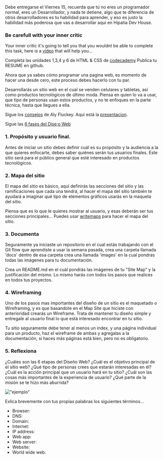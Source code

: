 
Debe entregarse el Viernes 15, recuerda que tú no eres un programador normal, eres un Desarrollador, y nada te detiene, algo que te diferencia de otros desarrolladores es tu habilidad para aprender, y eso es justo la habilidad más poderosa que vas a desarrollar aqui en Hipatia Dev House.

### Be carefull with your inner critic
  Your inner critic it's going to tell you that you wouldnt be able to complete this task, here is  a [video](https://youtu.be/uWc4pZhnpOw) that will help you...

Completa las unidades 1,3,4 y 6 de HTML & CSS de [codecademy](https://www.codecademy.com/es/tracks/html-css-traduccion-al-espanol-america-latina-clone)
Publica tu RESUME en github.

Ahora que ya sabes cómo programar una pagina web, es momento de hacer una desde cero, este proceso debes hacerlo con tu par.

Desarrollarás un sitio web en el cual se venden celulares y tabletas, así como productos tecnológicos de último moda. Piensa en quien lo va a usar, que tipo de personas usan estos productos, y no te enfoques en la parte técnica, hasta que llegues a ella.

Sigue los [consejos](https://github.com/wtfluckey/sealions-designstuffs) de Aly Fluckey. Aqui está la [presentacion](https://speakerdeck.com/wtfluckey/design-stuffs).

Sigue las [6 fases del Dise;o Web](http://www.idesignstudios.com/blog/web-design/phases-web-design-development-process/#.V4QLh5MrIUF)

### 1. Propósito y usuario final.
Antes de iniciar un sitio debes definir cuál es su propósito y la audiencia a la que quieres enfocarte, debes saber quiénes serán tus usuarios finales. Este sitio será para el público general que esté interesado en productos tecnológicos.

### 2. Mapa del sitio
El mapa del sitio es básico, aquí definirás las secciones del sitio y las ramificaciones que cada una tendrá, al hacer el mapa del sitio también te ayudará a imaginar qué tipo de elementos gráficos usarás en la maqueta del sitio.

Piensa que es lo que le quieres mostrar al usuario, y esas deberán ser tus secciones principales...
Puedes usar [writemaps](https://www.writemaps.com/) para hacer el mapa del sitio.

### 3. Documenta
Seguramente ya iniciaste un repositorio en el cual estás trabajando con el Git flow que aprendiste a usar la semana pasada, crea una carpeta llamada 'docs' dentro de esa carpeta crea una llamada 'images' en la cual pondras todas las imágenes para tu documentación.

Crea un README.md en el cuál pondrás las imágenes de tu "Site Map" y la justificación del mismo. Lo mismo harás con todos los pasos que realices en todos tus proyectos.

### 4. Wireframing
Uno de los pasos mas importantes del diseño de un sitio es el maquetado o Wireframing, y es que basandote en el Map Site que hiciste con anterioridad crearás un Wireframe. Trata de mantener tu diseño simple y entregale al usuario final lo que está interesado encontrar en tu sitio.

Tu sitio seguramente debe tener al menos un index, y una página individual para un producto, haz el wireframe de ambas y agregalas a la documentación, si haces más páginas está bien, pero no es obligatorio.

### 5. Reflexiona

¿Cuáles son las 6 etapas del Diseño Web?
¿Cuál es el objetivo principal de el sitio web?
¿Qué tipo de personas crees que estarán interesadas en él?
¿Cuál es la acción principal que un usuario hará en tu sitio?
¿Cuál son las cosas más importantes de la experiencia de usuario?
¿Qué parte de la misión se te hizo más aburrida?

!["ejemplo"](https://blogdesuperheroes.es/wp-content/plugins/BdSGallery/BdSGaleria/54387.jpg)

Exlica brevemente con tus propias palabras los siguientes términos...

- Browser:
- DNS:
- Domain:
- Internet:
- IP address:
- Web app:
- Web server:
- Website:
- World wide web:
